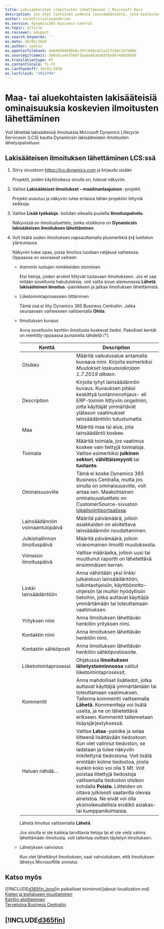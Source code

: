 ```yaml
---
title: Lakisääteisten ilmoitusten lähettäminen | Microsoft Docs
description: Jos olet tietoinen uudesta lainsäädännöstä, jota mielestäsi on tuettava Business Centralissa, voit lähettää lakisääteisen ilmoituksen tuotetiimille tämän oppaan ohjeiden avulla.
author: sorenfriisalexandersen
ms.service: dynamics365-business-central
ms.topic: article
ms.reviewer: edupont
ms.search.keywords: ''
ms.date: 10/01/2020
ms.author: soalex
ms.openlocfilehash: da0469ddb00e0c29fc04dc421a21724dc247b80b
ms.sourcegitcommit: ddbb5cede750df1baba4b3eab8fbed6744b5b9d6
ms.translationtype: HT
ms.contentlocale: fi-FI
ms.lasthandoff: 10/01/2020
ms.locfileid: "3912794"
---
```

# <a name="submit-alerts-about-countryregion-specific-regulatory-features"></a>Maa- tai aluekohtaisten lakisääteisiä ominaisuuksia koskevien ilmoitusten lähettäminen

Voit lähettää lakisääteisiä ilmoituksia Microsoft Dynamics Lifecycle Servicesin (LCS) kautta Dynamicsin lakisääteisten ilmoitusten lähetyspalveluun.  

## <a name="to-submit-a-regulatory-alert-in-lcs"></a>Lakisääteisen ilmoituksen lähettäminen LCS:ssä

1. Siirry sivustoon https://lcs.dynamics.com ja kirjaudu sisään  

    Projektit, joiden käyttöoikeus sinulla on, tulevat näkyviin.

2. Valitse **Lakisääteiset ilmoitukset – maailmanlaajuinen** -projekti.

    Projekti avautuu ja näkyviin tulee erilaisia tähän projektiin liittyviä seikkoja.

3. Valitse **Lisää työkaluja** -kohdan oikealla puolella **Ilmoituspalvelu**.

    Näkyvissä on ilmoitusluettelo, jonka otsikkona on **Dynamicsin lakisääteisen ilmoituksen lähettäminen**.

4. Voit lisätä uuden ilmoituksen napsauttamalla plusmerkkiä **(+)** luettelon yläreunassa.

    Näkyviin tulee opas, jossa ilmoitus luodaan neljässä vaiheessa. Oppaassa on seuraavat vaiheet:
    - Aiemmin luotujen nimikkeiden etsiminen

        Etsi tietoja, joiden arvelet liittyvät luotavaan ilmoitukseen. Jos et saa mitään soveltuvia hakutuloksia, voit valita sivun alareunassa **Lähetä lakisääteinen ilmoitus** -painikkeen ja jatkaa ilmoituksen lähettämistä.
    - Liiketoimintaprosessien liittäminen

        Tämä osa ei liity Dynamics 365 Business Centraliin. Jatka seuraavaan vaiheeseen valitsemalla **Ohita**.
    - Ilmoituksen kuvaus

        Anna soveltuviin kenttiin ilmoitusta koskevat tiedot. Pakolliset kentät on merkitty oppaassa punaisella tähdellä (\*).

        |Kenttä        |Description                               |
        |-------------|------------------------------------------|
        |Otsikko  | Määritä vaikutusalue antamalla kuvaava nimi. Kirjoita esimerkiksi *Muutokset laskuasiakirjaan 1.7.2019 alkaen*. |
        |Description  | Kirjoita lyhyt lainsäädännön kuvaus. Kuvauksen pitäisi keskittyä tuotannonohjaus- eli ERP-toimiin liittyviin ongelmiin, jotta käyttäjät ymmärtävät ylätason vaatimukset lainsäädäntöön tutustumatta.|
        |Maa  | Määritä maa tai alue, jota lainsäädäntö koskee.|
        |Toimiala| Määritä toimiala, jos vaatimus koskee vain tiettyjä toimialoja. Valitse esimerkiksi **julkinen sektori**, **vähittäismyynti** tai **tuotanto**.|
        |Ominaisuusviite  | Tämä ei koske Dynamics 365 Business Centralia, mutta jos sinulla on ominaisuusviite, voit antaa sen. Maakohtainen ominaisuusluettelo on CustomerSource-sivuston [lokalisointiportaalissa](https://mbs.microsoft.com/customersource/global/ax/support/support-news/GFMLocalizationPortalMC). |
        |Lainsäädännön voimaantulopäivä  | Määritä päivämäärä, jolloin asiakkaiden on aloitettava lainsäädännön noudattaminen.|
        |Julkishallinnon ilmoituspäivä  | Määritä päivämäärä, jolloin viranomainen ilmoitti muutoksesta.|
        |Viimeisin ilmoituspäivä  | Valitse määräaika, jolloin uusi tai muuttunut raportti on lähetettävä ensimmäisen kerran.|
        |Linkki lainsäädäntöön  | Anna vähintään yksi linkki julkaistuun lainsäädäntöön, tulkintaohjeisiin, käyttöönotto-ohjeisiin tai muihin hyödyllisiin tietoihin, jotka auttavat käyttäjiä ymmärtämään tai toteuttamaan vaatimuksen.|
        |Yrityksen nimi  | Anna ilmoituksen lähettävän henkilön yrityksen nimi.|
        |Kontaktin nimi  | Anna ilmoituksen lähettävän henkilön nimi. |
        |Kontaktin sähköposti  | Anna ilmoituksen lähettävän henkilön sähköpostiosoite.|
        |Liiketoimintaprosessi  | Ohjatussa **ilmoituksen lähetystoiminnossa** valitut liiketoimintaprosessit.|
        |Kommentit  | Anna mahdolliset lisätiedot, jotka auttavat käyttäjiä ymmärtämään tai toteuttamaan vaatimuksen. Tallenna kommentti valitsemalla **Lähetä**. Kommentteja voi lisätä useita, ja ne on lähetettävä erikseen. Kommentit tallennetaan lisäysjärjestyksessä. |
        |Haluan nähdä...  | Valitse **Lataa**-painike ja selaa liitteenä lisättävään tiedostoon. Kun olet valinnut tiedoston, se ladataan ja tulee näkyviin linkitettynä tiedostona. Voit lisätä enintään kolme tiedostoa, joista kunkin koko voi olla 5 Mt. Voit poistaa liitettyjä tiedostoja valitsemalla tiedoston otsikon kohdalla **Poista**. Liitteiden on oltava julkisesti saatavilla olevaa aineistoa. Ne eivät voi olla yksinoikeudellisia eivätkö asiakas- tai kumppanikohtaisia.|

        Lähetä ilmoitus valitsemalla **Lähetä**.

        Jos sinulla ei ole kaikkia tarvittavia tietoja tai et ole vielä valmis lähettämään ilmoitusta, voit tallentaa osittain täytetyn ilmoituksen.

    - Lähetyksen vahvistus

      Kun olet lähettänyt ilmoituksen, saat vahvistuksen, että ilmoituksen lähetys Microsoftille onnistui.

## <a name="see-also"></a>Katso myös

[[!INCLUDE[d365fin_long](includes/d365fin_long_md.md)]in paikalliset toiminnot](about-localization.md)  
[Kielen ja kielialueen muuttaminen](about-locale-language.md)  
[Käytön aloittaminen](product-get-started.md)  
[Tervetuloa Business Centraliin](index.md)  

## [!INCLUDE[d365fin](includes/free_trial_md.md)]  
